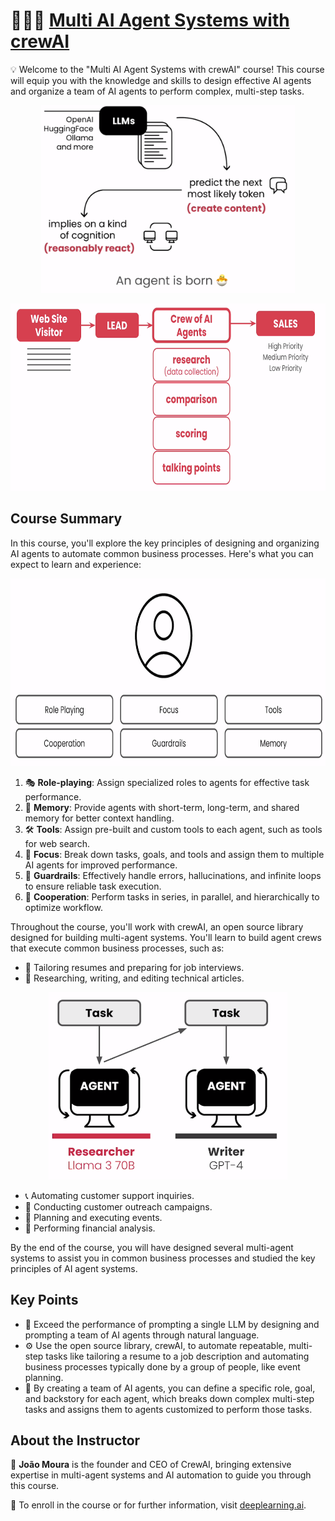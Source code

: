 # 🧑‍🤝‍🧑 [Multi AI Agent Systems with crewAI](https://www.deeplearning.ai/short-courses/multi-ai-agent-systems-with-crewai/)

💡 Welcome to the "Multi AI Agent Systems with crewAI" course! This course will equip you with the knowledge and skills to design effective AI agents and organize a team of AI agents to perform complex, multi-step tasks.

<p align="center">
<img src="images/ai_agents_1.png" height="300"> 
</p>

<p align="center">
<img src="images/overview_3.png" height="300"> 
</p>

## Course Summary
In this course, you'll explore the key principles of designing and organizing AI agents to automate common business processes. Here's what you can expect to learn and experience:
<p align="center">
<img src="images/overview_1.png" height="300"> 
</p>

1. 🎭 **Role-playing**: Assign specialized roles to agents for effective task performance.
2. 🧠 **Memory**: Provide agents with short-term, long-term, and shared memory for better context handling.
3. 🛠️ **Tools**: Assign pre-built and custom tools to each agent, such as tools for web search.
4. 🎯 **Focus**: Break down tasks, goals, and tools and assign them to multiple AI agents for improved performance.
5. 🚦 **Guardrails**: Effectively handle errors, hallucinations, and infinite loops to ensure reliable task execution.
6. 🤝 **Cooperation**: Perform tasks in series, in parallel, and hierarchically to optimize workflow.

Throughout the course, you'll work with crewAI, an open source library designed for building multi-agent systems. You'll learn to build agent crews that execute common business processes, such as:

- 📄 Tailoring resumes and preparing for job interviews.
- 📝 Researching, writing, and editing technical articles.
<p align="center">
<img src="images/ai_agents_2.png" height="300"> 
</p>

- 📞 Automating customer support inquiries.
- 📧 Conducting customer outreach campaigns.
- 🎉 Planning and executing events.
- 💼 Performing financial analysis.

By the end of the course, you will have designed several multi-agent systems to assist you in common business processes and studied the key principles of AI agent systems.

## Key Points
- 🤖 Exceed the performance of prompting a single LLM by designing and prompting a team of AI agents through natural language.
- ⚙️ Use the open source library, crewAI, to automate repeatable, multi-step tasks like tailoring a resume to a job description and automating business processes typically done by a group of people, like event planning.
- 👥 By creating a team of AI agents, you can define a specific role, goal, and backstory for each agent, which breaks down complex multi-step tasks and assigns them to agents customized to perform those tasks.

## About the Instructor
🌟 **João Moura** is the founder and CEO of CrewAI, bringing extensive expertise in multi-agent systems and AI automation to guide you through this course.

🔗 To enroll in the course or for further information, visit [deeplearning.ai](https://www.deeplearning.ai/short-courses/).
